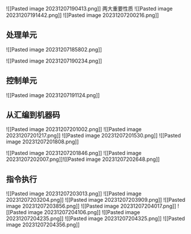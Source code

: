 
![[Pasted image 20231207190413.png]]
两大重要性质
![[Pasted image 20231207191442.png]]
![[Pasted image 20231207200216.png]]
## 处理单元
![[Pasted image 20231207185802.png]]


![[Pasted image 20231207190234.png]]
## 控制单元
![[Pasted image 20231207191124.png]]

## 从汇编到机器码
![[Pasted image 20231207201002.png]]
![[Pasted image 20231207201217.png]]
![[Pasted image 20231207201530.png]]
![[Pasted image 20231207201808.png]]

![[Pasted image 20231207201846.png]]
![[Pasted image 20231207202007.png]]![[Pasted image 20231207202648.png]]

## 指令执行
![[Pasted image 20231207203013.png]]
![[Pasted image 20231207203204.png]]
![[Pasted image 20231207203909.png]]
![[Pasted image 20231207203856.png]]
![[Pasted image 20231207204017.png]]
![[Pasted image 20231207204106.png]]
![[Pasted image 20231207204235.png]]
![[Pasted image 20231207204325.png]]
![[Pasted image 20231207204356.png]]